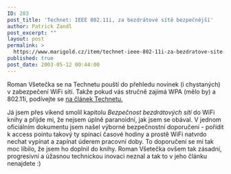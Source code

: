 ```yaml
---
ID: 283
post_title: 'Technet: IEEE 802.11i, za bezdrátové sítě bezpečnější'
author: Patrick Zandl
post_excerpt: ""
layout: post
permalink: >
  https://www.marigold.cz/item/technet-ieee-802-11i-za-bezdratove-site-bezpecnejsi
published: true
post_date: 2003-05-12 00:44:00
---
```

<P>Roman Všetečka se na Technetu pouští do přehledu novinek (i chystaných) v zabezpečení WiFi sítí. Takže pokud vás stručně zajímá WPA (mělo by) a 802.11i, podívejte se <A href="http://www.technet.cz/hw/hw_sit/ieee80211i030507.html" target=_blank>na článek Technetu.</A> </P>
<P>Já jsem přes víkend smolil kapitolu <EM>Bezpečnost bezdrátových sítí</EM> do WiFi knihy a přijde mi, že nejsem úplně paranoidní, jak jsem se obával. V jednom oficiálním dokumentu jsem našel výborné bezpečnostní doporučení - pořídit k access pointu takový ty spínací časové hodiny a prostě WiFi natvrdo nechat vypínat a zapínat úderem pracovní doby. To doporučení se mi tak moc líbilo, že jsem ho doplnil do knihy. Roman Všetečka ovšem tak zásadní, progresivní&#160;a úžasnou technickou inovaci neznal a tak to v jeho článku nenajdete :)</P>